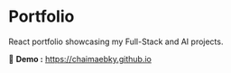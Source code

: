 # Portfolio

React portfolio showcasing my Full-Stack and AI projects.

🚀 **Demo :** https://chaimaebky.github.io